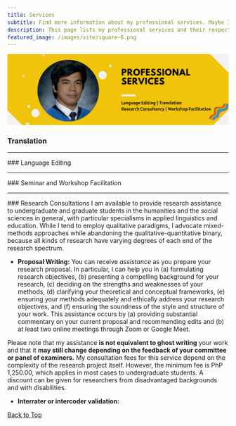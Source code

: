 ```yaml
---
title: Services
subtitle: Find more information about my professional services. Maybe I can help!
description: This page lists my professional services and their respective information.
featured_image: /images/site/square-6.png
---
```


![](/images/site/pagebanner/services.png)

### Translation


<hr>
### Language Editing


<hr>
### Seminar and Workshop Facilitation


<hr>
### Research Consultations
I am available to provide research assistance to undergraduate and graduate students in the humanities and the social sciences in general, with particular specialisms in applied linguistics and education. While I tend to employ qualitative paradigms, I advocate mixed-methods approaches while abandoning the qualitative-quantitative binary, because all kinds of research have varying degrees of each end of the research spectrum. 

* **Proposal Writing:** You can receive *assistance* as you prepare your research proposal. In particular, I can help you in (a) formulating research objectives, (b) presenting a compelling background for your research, (c) deciding on the strengths and weaknesses of your methods, (d) clarifying your theoretical and conceptual frameworks, (e) ensuring your methods adequately and ethically address your research objectives, and (f) ensuring the soundness of the style and structure of your work. This assistance occurs by (a) providing substantial commentary on your current proposal and recommending edits and (b) at least two online meetings through Zoom or Google Meet. 

Please note that my assistance **is not equivalent to ghost writing** your work and that it **may still change depending on the feedback of your committee or panel of examiners.** My consultation fees for this service depend on the complexity of the research project itself. However, the minimum fee is PhP 1,250.00, which applies in most cases to undergraduate students. A discount can be given for researchers from disadvantaged backgrounds and with disabilities. 

* **Interrater or intercoder validation:**

<a href="#" class="button button--large">Back to Top</a>